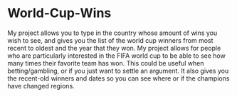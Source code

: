 # World-Cup-Wins
My project allows you to type in the country whose amount of wins you wish to see, and gives you the list of the world cup winners from most recent to oldest and the year that they won. 
My project allows for people who are particularly interested in the FIFA world cup to be able to see how many times their favorite team has won. This could be useful when betting/gambling, or if you just want to settle an argument. It also gives you the recent-old winners and dates so you can see where or if the champions have changed regions. 

